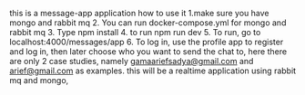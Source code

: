 this is a message-app application
how to use it
1.make sure you have mongo and rabbit mq
2. You can run docker-compose.yml for mongo and rabbit mq
3. Type npm install
4. to run npm run dev
5. To run, go to localhost:4000/messages/app
6. To log in, use the profile app to register and log in, then later choose who you want to send the chat to, here there are only 2 case studies, namely gamaariefsadya@gmail.com and arief@gmail.com as examples.
this will be a realtime application using rabbit mq and mongo,
